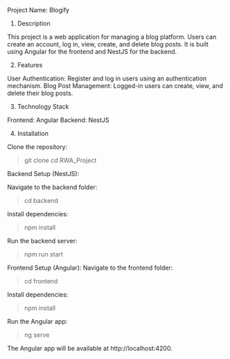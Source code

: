 Project Name: Blogify

1. Description
   
This project is a web application for managing a blog platform. Users can create an account, log in, view, create, and delete blog posts. It is built using Angular for the frontend and NestJS for the backend.

2. Features
   
User Authentication: Register and log in users using an authentication mechanism.
Blog Post Management: Logged-in users can create, view, and delete their blog posts.

3. Technology Stack
   
Frontend: Angular
Backend: NestJS

4. Installation

Clone the repository:

>git clone <repository-url>
>cd RWA_Project

Backend Setup (NestJS):

Navigate to the backend folder:

>cd backend

Install dependencies:

>npm install

Run the backend server:

>npm run start

Frontend Setup (Angular):
Navigate to the frontend folder:

>cd frontend

Install dependencies:

>npm install

Run the Angular app:

>ng serve

The Angular app will be available at http://localhost:4200.
